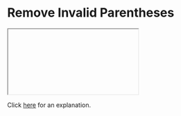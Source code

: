 # Remove Invalid Parentheses 

<iframe></iframe>

Click [here](Explanation.md) for an explanation.

